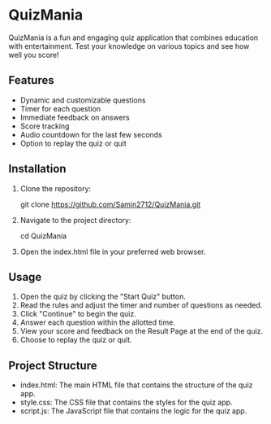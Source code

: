 # QuizMania

QuizMania is a fun and engaging quiz application that combines education with entertainment. Test your knowledge on various topics and see how well you score!

## Features

- Dynamic and customizable questions
- Timer for each question
- Immediate feedback on answers
- Score tracking
- Audio countdown for the last few seconds
- Option to replay the quiz or quit

## Installation

1. Clone the repository:
    
    git clone https://github.com/Samin2712/QuizMania.git
    
2. Navigate to the project directory:
    
    cd QuizMania
    
3. Open the index.html file in your preferred web browser.

## Usage

1. Open the quiz by clicking the "Start Quiz" button.
2. Read the rules and adjust the timer and number of questions as needed.
3. Click "Continue" to begin the quiz.
4. Answer each question within the allotted time.
5. View your score and feedback on the Result Page at the end of the quiz.
6. Choose to replay the quiz or quit.

## Project Structure

- index.html: The main HTML file that contains the structure of the quiz app.
- style.css: The CSS file that contains the styles for the quiz app.
- script.js: The JavaScript file that contains the logic for the quiz app.
